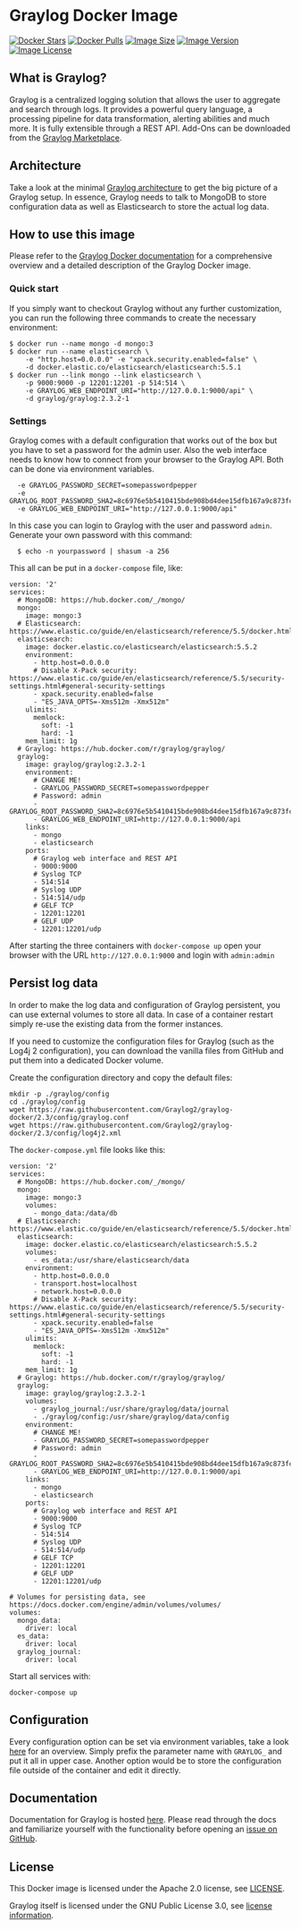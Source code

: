 # Graylog Docker Image

[![Docker Stars](https://img.shields.io/docker/stars/graylog/graylog.svg)][hub]
[![Docker Pulls](https://img.shields.io/docker/pulls/graylog/graylog.svg)][hub]
[![Image Size](https://images.microbadger.com/badges/image/graylog/graylog.svg)][microbadger]
[![Image Version](https://images.microbadger.com/badges/version/graylog/graylog.svg)][microbadger]
[![Image License](https://images.microbadger.com/badges/license/graylog/graylog.svg)][microbadger]

[hub]: https://hub.docker.com/r/graylog/graylog/
[microbadger]: https://microbadger.com/images/graylog/graylog

## What is Graylog?

Graylog is a centralized logging solution that allows the user to aggregate and search through logs. It provides a powerful query language, a processing pipeline for data transformation, alerting abilities and much more. It is fully extensible through a REST API. Add-Ons can be downloaded from the [Graylog Marketplace](https://marketplace.graylog.org/).

## Architecture

Take a look at the minimal [Graylog architecture](http://docs.graylog.org/en/latest/pages/architecture.html) to get the big picture of a Graylog setup. In essence, Graylog needs to talk to MongoDB to store configuration data as well as Elasticsearch to store the actual log data.

## How to use this image

Please refer to the [Graylog Docker documentation](http://docs.graylog.org/en/2.3/pages/installation/docker.html) for a comprehensive overview and a detailed description of the Graylog Docker image.

### Quick start

If you simply want to checkout Graylog without any further customization, you can run the following three commands to create the necessary environment:

```
$ docker run --name mongo -d mongo:3
$ docker run --name elasticsearch \
    -e "http.host=0.0.0.0" -e "xpack.security.enabled=false" \
    -d docker.elastic.co/elasticsearch/elasticsearch:5.5.1
$ docker run --link mongo --link elasticsearch \
    -p 9000:9000 -p 12201:12201 -p 514:514 \
    -e GRAYLOG_WEB_ENDPOINT_URI="http://127.0.0.1:9000/api" \
    -d graylog/graylog:2.3.2-1
```

### Settings

Graylog comes with a default configuration that works out of the box but you have to set a password for the admin user. Also the web interface needs to know how to connect from your browser to the Graylog API. Both can be done via environment variables.

```
  -e GRAYLOG_PASSWORD_SECRET=somepasswordpepper
  -e GRAYLOG_ROOT_PASSWORD_SHA2=8c6976e5b5410415bde908bd4dee15dfb167a9c873fc4bb8a81f6f2ab448a918
  -e GRAYLOG_WEB_ENDPOINT_URI="http://127.0.0.1:9000/api"
```
In this case you can login to Graylog with the user and password `admin`.  Generate your own password with this command:

```
  $ echo -n yourpassword | shasum -a 256
```

This all can be put in a `docker-compose` file, like:

```
version: '2'
services:
  # MongoDB: https://hub.docker.com/_/mongo/
  mongo:
    image: mongo:3
  # Elasticsearch: https://www.elastic.co/guide/en/elasticsearch/reference/5.5/docker.html
  elasticsearch:
    image: docker.elastic.co/elasticsearch/elasticsearch:5.5.2
    environment:
      - http.host=0.0.0.0
      # Disable X-Pack security: https://www.elastic.co/guide/en/elasticsearch/reference/5.5/security-settings.html#general-security-settings
      - xpack.security.enabled=false
      - "ES_JAVA_OPTS=-Xms512m -Xmx512m"
    ulimits:
      memlock:
        soft: -1
        hard: -1
    mem_limit: 1g
  # Graylog: https://hub.docker.com/r/graylog/graylog/
  graylog:
    image: graylog/graylog:2.3.2-1
    environment:
      # CHANGE ME!
      - GRAYLOG_PASSWORD_SECRET=somepasswordpepper
      # Password: admin
      - GRAYLOG_ROOT_PASSWORD_SHA2=8c6976e5b5410415bde908bd4dee15dfb167a9c873fc4bb8a81f6f2ab448a918
      - GRAYLOG_WEB_ENDPOINT_URI=http://127.0.0.1:9000/api
    links:
      - mongo
      - elasticsearch
    ports:
      # Graylog web interface and REST API
      - 9000:9000
      # Syslog TCP
      - 514:514
      # Syslog UDP
      - 514:514/udp
      # GELF TCP
      - 12201:12201
      # GELF UDP
      - 12201:12201/udp
```

After starting the three containers with `docker-compose up` open your browser with the URL `http://127.0.0.1:9000` and login with `admin:admin`

## Persist log data

In order to make the log data and configuration of Graylog persistent, you can use external volumes to store all data. In case of a container restart simply re-use the existing data from the former instances.

If you need to customize the configuration files for Graylog (such as the Log4j 2 configuration), you can download the vanilla files from GitHub and put them into a dedicated Docker volume.

Create the configuration directory and copy the default files:

```
mkdir -p ./graylog/config
cd ./graylog/config
wget https://raw.githubusercontent.com/Graylog2/graylog-docker/2.3/config/graylog.conf
wget https://raw.githubusercontent.com/Graylog2/graylog-docker/2.3/config/log4j2.xml
```

The `docker-compose.yml` file looks like this:

```
version: '2'
services:
  # MongoDB: https://hub.docker.com/_/mongo/
  mongo:
    image: mongo:3
    volumes:
      - mongo_data:/data/db
  # Elasticsearch: https://www.elastic.co/guide/en/elasticsearch/reference/5.5/docker.html
  elasticsearch:
    image: docker.elastic.co/elasticsearch/elasticsearch:5.5.2
    volumes:
      - es_data:/usr/share/elasticsearch/data
    environment:
      - http.host=0.0.0.0
      - transport.host=localhost
      - network.host=0.0.0.0
      # Disable X-Pack security: https://www.elastic.co/guide/en/elasticsearch/reference/5.5/security-settings.html#general-security-settings
      - xpack.security.enabled=false
      - "ES_JAVA_OPTS=-Xms512m -Xmx512m"
    ulimits:
      memlock:
        soft: -1
        hard: -1
    mem_limit: 1g
  # Graylog: https://hub.docker.com/r/graylog/graylog/
  graylog:
    image: graylog/graylog:2.3.2-1
    volumes:
      - graylog_journal:/usr/share/graylog/data/journal
      - ./graylog/config:/usr/share/graylog/data/config
    environment:
      # CHANGE ME!
      - GRAYLOG_PASSWORD_SECRET=somepasswordpepper
      # Password: admin
      - GRAYLOG_ROOT_PASSWORD_SHA2=8c6976e5b5410415bde908bd4dee15dfb167a9c873fc4bb8a81f6f2ab448a918
      - GRAYLOG_WEB_ENDPOINT_URI=http://127.0.0.1:9000/api
    links:
      - mongo
      - elasticsearch
    ports:
      # Graylog web interface and REST API
      - 9000:9000
      # Syslog TCP
      - 514:514
      # Syslog UDP
      - 514:514/udp
      # GELF TCP
      - 12201:12201
      # GELF UDP
      - 12201:12201/udp

# Volumes for persisting data, see https://docs.docker.com/engine/admin/volumes/volumes/
volumes:
  mongo_data:
    driver: local
  es_data:
    driver: local
  graylog_journal:
    driver: local
```

Start all services with:

```
docker-compose up
```
 
## Configuration

Every configuration option can be set via environment variables, take a look [here](https://github.com/Graylog2/graylog2-server/blob/master/misc/graylog.conf) for an overview. Simply prefix the parameter name with `GRAYLOG_` and put it all in upper case. Another option would be to store the configuration file outside of the container and edit it directly.

## Documentation

Documentation for Graylog is hosted [here](http://docs.graylog.org/). Please read through the docs and familiarize yourself with the functionality before opening an [issue on GitHub](https://github.com/Graylog2/graylog2-server/issues).

## License

This Docker image is licensed under the Apache 2.0 license, see [LICENSE](LICENSE).

Graylog itself is licensed under the GNU Public License 3.0, see [license information](https://github.com/Graylog2/graylog2-server/blob/master/COPYING).
